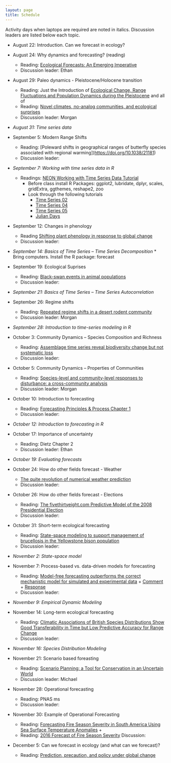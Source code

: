 ```yaml
---
layout: page
title: Schedule
---
```

Activity days when laptops are required are noted in italics. Discussion leaders are listed below each topic.

* August 22: Introduction. Can we forecast in ecology?

* August 24: Why dynamics and forecasting? (reading)
    * Reading: [Ecological Forecasts: An Emerging Imperative](https://doi.org/10.1126/science.293.5530.657)
    * Discussion leader: Ethan 

* August 29: Paleo dynamics - Pleistocene/Holocene transition
    * Reading: Just the Introduction of
      [Ecological Change, Range Fluctuations and Population Dynamics during the Pleistocene](https://doi.org/10.1016/j.cub.2009.06.030)
      and all of
    * Reading: [Novel climates, no-analog communities, and ecological surprises](https://doi.org/10.1890/070037)
    * Discussion leader: Morgan
 
* *August 31: Time series data*

* September 5: Modern Range Shifts
    * Reading: [Poleward shifts in geographical ranges of butterfly species associated with regional warming])https://doi.org/10.1038/21181)
    * Discussion leader:
 
* *September 7: Working with time series data in R*
    * Readings: [NEON Working with Time Series Data Tutorial](http://neondataskills.org/tutorial-series/tabular-time-series/)
        * Before class install R Packages: ggplot2, lubridate, dplyr, scales, gridExtra, ggthemes, reshape2, zoo
        * Look through the following tutorials
            *  [Time Series 02](http://neondataskills.org/R/time-series-convert-date-time-class-POSIX/)
            *  [Time Series 04](http://neondataskills.org/R/time-series-subset-dplyr/)
            *  [Time Series 05](http://neondataskills.org/R/time-series-plot-ggplot/)
            *  [Julian Days](http://neondataskills.org/R/julian-day-conversion/)
 
* September 12: Changes in phenology
    * Reading [Shifting plant phenology in response to global change](https://doi.org/10.1016/j.tree.2007.04.003)
    * Discussion leader: 
 
* *September 14: Basics of Time Series – Time Series Decomposition*
      * Bring computers. Install the R package: forecast

* September 19: Ecological Suprises
    * Reading: [Black-swan events in animal populations](https://doi.org/10.1073/pnas.1611525114)
    * Discussion leader: 
 
* *September 21: Basics of Time Series – Time Series Autocorrelation*

* September 26: Regime shifts
    * Reading: [Repeated regime shifts in a desert rodent community](https://doi.org/10.1101/163931)
    * Discussion leader: Morgan
 
* *September 28: Introduction to time-series modeling in R*

* October 3: Community Dynamics – Species Composition and Richness 
    * Reading: [Assemblage time series reveal biodiversity change but not systematic loss](https://doi.org/10.1126/science.1248484)
    * Discussion leader: 
 
* October 5: Community Dynamics – Properties of Communities
    * Reading: [Species-level and community-level responses to disturbance: a cross-community analysis](https://doi.org/10.1890/13-2250.1)
    * Discussion leader: Morgan
 
* October 10: Introduction to forecasting
    * Reading: [Forecasting Principles & Process Chapter 1](https://www.otexts.org/fpp/1)
    * Discussion leader:

* *October 12: Introduction to forecasting in R*

* October 17: Importance of uncertainty
    * Reading: Dietz Chapter 2
    * Discussion leader: Ethan
 
* *October 19: Evaluating forecasts*

* October 24: How do other fields forecast - Weather
    * [The quite revolution of numerical weather prediction](https://doi.org/10.1038/nature14956)
    * Discussion leader:
 
* October 26: How do other fields forecast - Elections
    * Reading:
[The fivethirtyeight.com Predictive Model of the 2008 Presidential Election](https://www.causeweb.org/cause/archive/stats/STATS_50.pdf)
    * Discussion leader: 
 
* October 31: Short-term ecological forecasting
    * Reading: [State-space modeling to support management of brucellosis in the Yellowstone bison population](https://doi.org/10.1890/14-1413.1) 
    * Discussion leader: 
 
* *November 2: State-space model*

* November 7: Process-based vs. data-driven models for forecasting
    * Reading:
[Model-free forecasting outperforms the correct mechanistic model for simulated and experimental data](https://doi.org/10.1073/pnas.1216076110) +
[Comment](https://doi.org/10.1073/pnas.1308603110) + [Response](https://doi.org/10.1073/pnas.1312461110)
    * Discussion leader: 

* *November 9: Empirical Dynamic Modeling*

* November 14: Long-term ecological forecasting
    * Reading: [Climatic Associations of British Species Distributions Show Good Transferability in Time but Low Predictive Accuracy for Range Change](http://dx.doi.org/10.1371/journal.pone.0040212) 
    * Discussion leader:

* *November 16: Species Distribution Modeling*

* November 21: Scenario based foreasting
    * Reading: [Scenario Planning: a Tool for Conservation in an Uncertain World](https://doi.org/10.1046/j.1523-1739.2003.01491.x)
    * Discussion leader: Michael
    
* November 28: Operational forecasting
    * Reading: PNAS ms     
    * Discussion leader: 
 
* November 30: Example of Operational Forecasting
    * Reading: [Forecasting Fire Season Severity in South America Using Sea Surface Temperature Anomalies](https://doi.org/10.1126/science.1209472) +
    * Reading: [2016 Forecast of Fire Season Severity](http://www.ess.uci.edu/~amazonfirerisk/ForecastWeb/SAMFSS2016.html)
    Discussion: 

* December 5: Can we forecast in ecology (and what can we forecast)?
    * Reading: [Prediction, precaution, and policy under global change](https://doi.org/10.1126/science.1261824)



